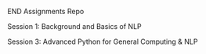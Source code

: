 END Assignments Repo

Session 1:  Background and Basics of NLP

Session 3: Advanced Python for General Computing & NLP
